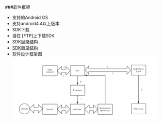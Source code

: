 

###软件框架
- 支持的Android OS
 - 支持android4.4以上版本
-  SDK下载
 - 请在 [FTP]上下载SDK
-  SDK目录结构
  - [SDK目录结构](sdk_dir.md)
- 软件设计框架图
 ![](images/appkuanjia.png)
